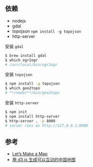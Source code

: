 
## 依赖

- nodejs
- gdal
- topojson `npm install -g topojson`
- http-server

安装 `gdal`
```bash
$ brew install gdal
$ which ogr2ogr
# /usr/local/bin/ogr2ogr
```

安装 `topojson`
```bash
$ npm install -g topojson
$ which geo2topo
# **/node/**/bin/geo2topo
```

安装 `http-server`
```bash
$ npm init
$ npm install http-server
$ http-server . -p 8000
# server runs on http://127.0.0.1:8000
```

## 参考

- [Let’s Make a Map](https://bost.ocks.org/mike/map/)
- [用 d3.js 生成可以互动的中国地图](https://yukun.im/javascript/533)